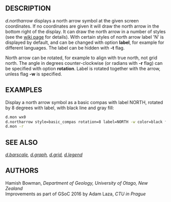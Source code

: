 ## DESCRIPTION

*d.northarrow* displays a north arrow symbol at the given screen
coordinates. If no coordinates are given it will draw the north arrow in
the bottom right of the display. It can draw the north arrow in a number
of styles (see the [wiki
page](https://grasswiki.osgeo.org/wiki/Cartography#Display_monitors) for
details). With certain styles of north arrow label 'N' is displayed by
default, and can be changed with option **label**, for example for
different languages. The label can be hidden with **-t** flag.

North arrow can be rotated, for example to align with true north, not
grid north. The angle in degrees counter-clockwise (or radians with
**-r** flag) can be specified with option **rotation**. Label is rotated
together with the arrow, unless flag **-w** is specified.

## EXAMPLES

Display a north arrow symbol as a basic compas with label NORTH, rotated
by 8 degrees with label, with black line and gray fill:  

```sh
d.mon wx0
d.northarrow style=basic_compas rotation=8 label=NORTH -w color=black fill_color=gray
d.mon -r
```

## SEE ALSO

*[d.barscale](d.barscale.md), [d.graph](d.graph.md),
[d.grid](d.grid.md), [d.legend](d.legend.md)*

## AUTHORS

Hamish Bowman, *Department of Geology, University of Otago, New
Zealand*  
Improvements as part of GSoC 2016 by Adam Laza, *CTU in Prague*
